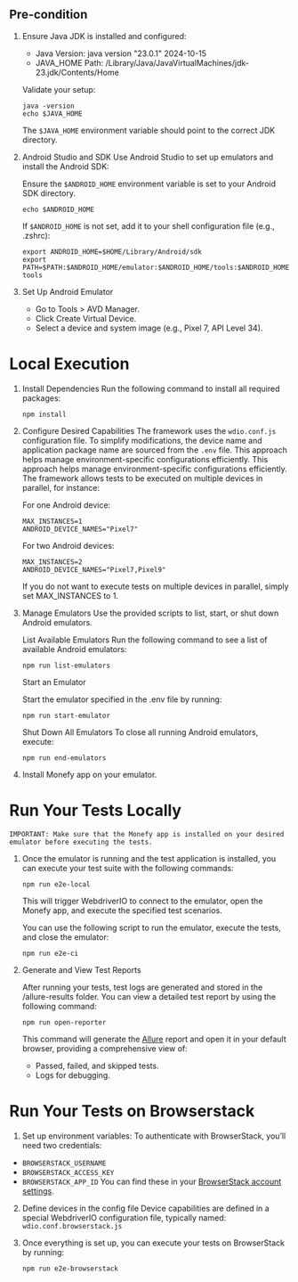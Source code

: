 ## Pre-condition

1. Ensure Java JDK is installed and configured:

   - Java Version: java version "23.0.1" 2024-10-15
   - JAVA_HOME Path: /Library/Java/JavaVirtualMachines/jdk-23.jdk/Contents/Home

   Validate your setup:

   ```
   java -version
   echo $JAVA_HOME
   ```

   The `$JAVA_HOME` environment variable should point to the correct JDK directory.

2. Android Studio and SDK
   Use Android Studio to set up emulators and install the Android SDK:

   Ensure the `$ANDROID_HOME` environment variable is set to your Android SDK directory.

   ```
   echo $ANDROID_HOME
   ```

   If `$ANDROID_HOME` is not set, add it to your shell configuration file (e.g., .zshrc):

   ```
   export ANDROID_HOME=$HOME/Library/Android/sdk
   export PATH=$PATH:$ANDROID_HOME/emulator:$ANDROID_HOME/tools:$ANDROID_HOME/tools/bin:$ANDROID_HOME/platform-tools

   ```

3. Set Up Android Emulator

   - Go to Tools > AVD Manager.
   - Click Create Virtual Device.
   - Select a device and system image (e.g., Pixel 7, API Level 34).

# Local Execution

1. Install Dependencies
   Run the following command to install all required packages:

   ```
   npm install
   ```

2. Configure Desired Capabilities
   The framework uses the `wdio.conf.js` configuration file. To simplify modifications, the device name and application package name are sourced from the `.env` file. This approach helps manage environment-specific configurations efficiently. This approach helps manage environment-specific configurations efficiently. The framework allows tests to be executed on multiple devices in parallel, for instance:

   For one Android device:

   ```
   MAX_INSTANCES=1
   ANDROID_DEVICE_NAMES="Pixel7"
   ```

   For two Android devices:
   ```
   MAX_INSTANCES=2
   ANDROID_DEVICE_NAMES="Pixel7,Pixel9"
   ```

   If you do not want to execute tests on multiple devices in parallel, simply set MAX_INSTANCES to 1.
   
3. Manage Emulators
   Use the provided scripts to list, start, or shut down Android emulators.

   List Available Emulators
   Run the following command to see a list of available Android emulators:

   ```
   npm run list-emulators
   ```

   Start an Emulator

   Start the emulator specified in the .env file by running:

   ```
   npm run start-emulator
   ```

   Shut Down All Emulators
   To close all running Android emulators, execute:

   ```
   npm run end-emulators
   ```

4. Install Monefy app on your emulator.

# Run Your Tests Locally

`IMPORTANT: Make sure that the Monefy app is installed on your desired emulator before executing the tests.`

1. Once the emulator is running and the test application is installed, you can execute your test suite with the following commands:

   ```
   npm run e2e-local
   ```

   This will trigger WebdriverIO to connect to the emulator, open the Monefy app, and execute the specified test scenarios.

   You can use the following script to run the emulator, execute the tests, and close the emulator:

   ```
   npm run e2e-ci
   ```

2. Generate and View Test Reports

   After running your tests, test logs are generated and stored in the /allure-results folder. You can view a detailed test report by using the following command:

   ```
   npm run open-reporter
   ```

   This command will generate the [Allure](https://allurereport.org) report and open it in your default browser, providing a comprehensive view of:

   - Passed, failed, and skipped tests.
   - Logs for debugging.

# Run Your Tests on Browserstack

1. Set up environment variables: 
To authenticate with BrowserStack, you’ll need two credentials:
 - `BROWSERSTACK_USERNAME`
 - `BROWSERSTACK_ACCESS_KEY`
 - `BROWSERSTACK_APP_ID` 
You can find these in your [BrowserStack account settings](https://www.browserstack.com/accounts/settings).

2. Define devices in the config file
Device capabilities are defined in a special WebdriverIO configuration file, typically named: `wdio.conf.browserstack.js`

3. Once everything is set up, you can execute your tests on BrowserStack by running:

   ```
   npm run e2e-browserstack
   ```
